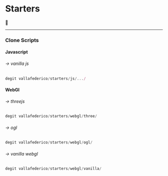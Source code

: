 # Starters

👀

---

### Clone Scripts

#### Javascript

###### → vanilla js

```JavaScript
degit vallafederico/starters/js/.../
```

#### WebGl

###### → threejs

```JavaScript
degit vallafederico/starters/webgl/three/
```

###### → ogl

```JavaScript
degit vallafederico/starters/webgl/ogl/
```

###### → vanilla webgl

```JavaScript
degit vallafederico/starters/webgl/vanilla/
```
